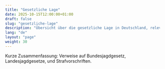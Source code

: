 ```yaml
---
title: "Gesetzliche Lage"
date: 2025-10-15T12:00:00+01:00
draft: false
slug: "gesetzliche-lage"
description: "Übersicht über die gesetzliche Lage in Deutschland, relevanten Paragraphen und Hinweise zu Landesgesetzen."
lang: "de"
layout: "page"
weight: 30
---
```


Kurze Zusammenfassung: Verweise auf Bundesjagdgesetz, Landesjagdgesetze, und Strafvorschriften.
